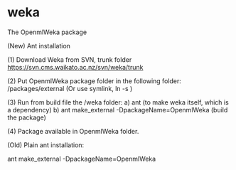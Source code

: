# weka
The OpenmlWeka package

(New) Ant installation

(1) Download Weka from SVN, trunk folder
    https://svn.cms.waikato.ac.nz/svn/weka/trunk

(2) Put OpenmlWeka package folder in the following folder:
    <svnroot>/packages/external
    (Or use symlink, ln -s )

(3) Run from build file the <svnroot>/weka folder:
    a) ant (to make weka itself, which is a dependency)
    b) ant make_external -DpackageName=OpenmlWeka (build the package)

(4) Package available in OpenmlWeka folder.


(Old) Plain ant installation:

ant make_external -DpackageName=OpenmlWeka
